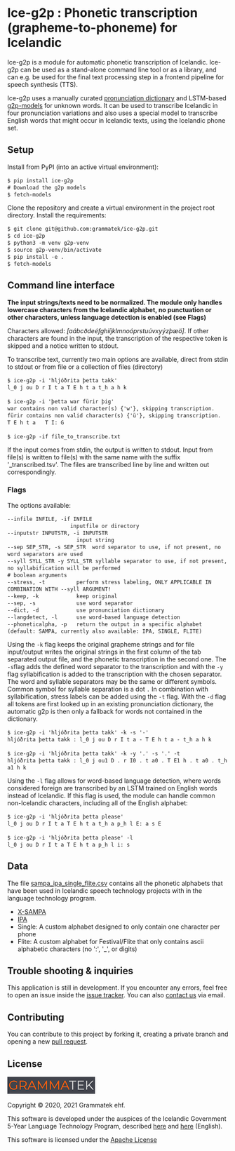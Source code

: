 # Ice-g2p : Phonetic transcription (grapheme-to-phoneme) for Icelandic

Ice-g2p is a module for automatic phonetic transcription of Icelandic. Ice-g2p can be used as a stand-alone
command line tool or as a library, and can e.g. be used for the final text processing step in a frontend
pipeline for speech synthesis (TTS).

Ice-g2p uses a manually curated [pronunciation dictionary](https://github.com/grammatek/iceprondict)
and LSTM-based [g2p-models](https://github.com/grammatek/g2p-lstm) for unknown words. It can be used
to transcribe Icelandic in four pronunciation variations and also uses a special model to transcribe
English words that might occur in Icelandic texts, using the Icelandic phone set.

## Setup

Install from PyPI (into an active virtual environment): 

    $ pip install ice-g2p
    # Download the g2p models
    $ fetch-models     
    
Clone the repository and create a virtual environment in the project root directory. Install the requirements:

    $ git clone git@github.com:grammatek/ice-g2p.git
    $ cd ice-g2p
    $ python3 -m venv g2p-venv
    $ source g2p-venv/bin/activate
    $ pip install -e .
    $ fetch-models


## Command line interface

**The input strings/texts need to be normalized. The module only handles lowercase characters from the Icelandic alphabet, no punctuation or other characters, unless language detection is enabled (see Flags)**

Characters allowed: _[aábcðdeéfghiíjklmnoóprstuúvxyýzþæö]_. If other characters are found in the input, the transcription of the respective token is skipped and a notice written to stdout.

To transcribe text, currently two main options are available, direct from stdin to stdout or from file or a collection of files (directory) 

    $ ice-g2p -i 'hljóðrita þetta takk'
	l_0 j ou D r I t a T E h t a t_h a h k

    $ ice-g2p -i 'þetta war fürir þig'
    war contains non valid character(s) {'w'}, skipping transcription.
    fürir contains non valid character(s) {'ü'}, skipping transcription.
    T E h t a   T I: G

	$ ice-g2p -if file_to_transcribe.txt

If the input comes from stdin, the output is written to stdout. Input from file(s) is written to file(s) with the same name with the suffix '_transcribed.tsv'. The files are transcribed line by line and written out correspondingly. 

### Flags

The options available:

    --infile INFILE, -if INFILE
                        inputfile or directory
  	--inputstr INPUTSTR, -i INPUTSTR
                          input string
    --sep SEP_STR, -s SEP_STR  word separator to use, if not present, no word separators are used
    --syll SYLL_STR -y SYLL_STR syllable separator to use, if not present, no syllabification will be performed
    # boolean arguments
    --stress, -t          perform stress labeling, ONLY APPLICABLE IN COMBINATION WITH --syll ARGUMENT!
  	--keep, -k            keep original
  	--sep, -s             use word separator
	--dict, -d            use pronunciation dictionary
	--langdetect, -l      use word-based language detection
    --phoneticalpha, -p   return the output in a specific alphabet (default: SAMPA, currently also available: IPA, SINGLE, FLITE)

Using the `-k` flag keeps the original grapheme strings and for file input/output writes the original strings in the first column of the tab separated output file, and the phonetic transcription in the second one.
The `-s`flag adds the defined word separator to the transcription and with the `-y` flag syllabification is added to 
the transcription with the chosen separator. The word and syllable separators may be the same or different symbols.
Common symbol for syllable separation is a dot `.` In combination with syllabification, stress labels can be added
using the `-t` flag.
With the `-d` flag all tokens are first looked up in an existing pronunciation dictionary, the automatic g2p is then 
only a fallback for words not contained in the dictionary. 

    $ ice-g2p -i 'hljóðrita þetta takk' -k -s '-'
	hljóðrita þetta takk : l_0 j ou D r I t a - T E h t a - t_h a h k

	$ ice-g2p -i 'hljóðrita þetta takk' -k -y '.' -s '.' -t
	hljóðrita þetta takk : l_0 j ou1 D . r I0 . t a0 . T E1 h . t a0 . t_h a1 h k

Using the `-l` flag allows for word-based language detection, where words considered foreign are transcribed by an LSTM trained on English words instead of Icelandic. If this flag is used, the module can handle common non-Icelandic characters, including all of the English alphabet:

    $ ice-g2p -i 'hljóðrita þetta please'
	l_0 j ou D r I t a T E h t a t_h a p_h l E: a s E
	
	$ ice-g2p -i 'hljóðrita þetta please' -l
	l_0 j ou D r I t a T E h t a p_h l i: s


## Data

The file [sampa_ipa_single_flite.csv](https://github.com/grammatek/ice-g2p/tree/master/src/ice_g2p/data/sampa_ipa_single_flite.csv) contains all the phonetic alphabets that have been used in Icelandic speech technology projects 
with in the language technology program. 

* [X-SAMPA](https://en.wikipedia.org/wiki/X-SAMPA)
* [IPA](https://www.internationalphoneticassociation.org/content/ipa-chart)
* Single: A custom alphabet designed to only contain one character per phone
* Flite: A custom alphabet for Festival/Flite that only contains ascii alphabetic characters (no ':', '_', or digits)


## Trouble shooting & inquiries

This application is still in development. If you encounter any errors, feel free to open an issue inside the
[issue tracker](https://github.com/grammatek/ice-g2p/issues). You can also [contact us](mailto:info@grammatek.com) via email.

## Contributing

You can contribute to this project by forking it, creating a private branch and opening a new [pull request](https://github.com/grammatek/ice-g2p/pulls).  

## License

[![Grammatek](grammatek-logo-small.png)](https://www.grammatek.com)

Copyright © 2020, 2021 Grammatek ehf.

This software is developed under the auspices of the Icelandic Government 5-Year Language Technology Program, described
[here](https://www.stjornarradid.is/lisalib/getfile.aspx?itemid=56f6368e-54f0-11e7-941a-005056bc530c) and
[here](https://clarin.is/media/uploads/mlt-en.pdf) (English).

This software is licensed under the [Apache License](LICENSE)
